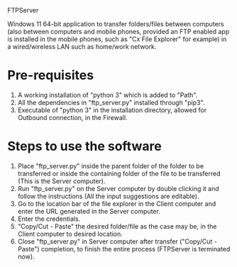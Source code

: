 
FTPServer

Windows 11 64-bit application to transfer folders/files between computers (also between computers and mobile phones, provided an FTP enabled app is installed in the mobile phones, such as "Cx File Explorer" for example) in a wired/wireless LAN such as home/work network.

Pre-requisites
==============
1. A working installation of "python 3" which is added to "Path".
2. All the dependencies in "ftp_server.py" installed through "pip3".
3. Executable of "python 3" in the installation directory, allowed for Outbound connection, in the Firewall.

Steps to use the software
=========================

1. Place "ftp_server.py" inside the parent folder of the folder to be transferred or inside the containing folder of the file to be transferred (This is the Server computer).
2. Run "ftp_server.py" on the Server computer by double clicking it and follow the instructions (All the input suggestions are editable).
3. Go to the location bar of the file explorer in the Client computer and enter the URL generated in the Server computer.
4. Enter the credentials.
5. "Copy/Cut - Paste" the desired folder/file as the case may be, in the Client computer to desired location.
6. Close "ftp_server.py" in Server computer after transfer ("Copy/Cut - Paste") completion, to finish the entire process (FTPServer is terminated now).
